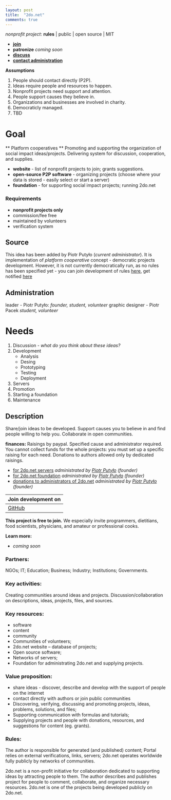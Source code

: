 ```yaml
---
layout: post
title:  "2do.net"
comments: true
---
```


*nonprofit project*:
**rules** | public | open source | MIT

* [**join**]()
* **patronize** *coming soon*
* [**discuss**]()
* [**contact administration**]()

**Assumptions**
1. People should contact directly (P2P).
2. Ideas require people and resources to happen.
3. Nonprofit projects need support and attention.
4. People support causes they believe in.
5. Organizations and businesses are involved in charity. 
6. Democraticly managed.
7. TBD 

# **Goal**
** Platform cooperatives ** 
Promoting and supporting the organization of social impact ideas/projects. Delivering system for discussion, cooperation, and supplies.
* **website** - list of nonprofit projects to join; grants suggestions.
* **open-source P2P software** - organizing projects (choose where your data is stored - easily select or start a server)
* **foundation** - for supporting social impact projects; running 2do.net

### Requirements
* **nonprofit projects only**
* commission/fee free 
* maintained by volunteers 
* verification system 


## Source
This idea has been added by Piotr Putyło (*current administrator*). It is implementation of *platform cooperative* concept - democratic projects development. However, it is not currently democratically run, as no rules has been specified yet - you can join development of rules [here](/rules), get notified [here](https://docs.google.com/forms/d/e/1FAIpQLSfjn3xdk-3X8nlmjnbMb5zAGodTNZPS4ZB_7r-K--qn-tmzag/viewform?usp=sf_link)

## Administration
leader - Piotr Putyło: *founder, student, volunteer*
graphic designer - Piotr Pacek *student, volunteer*



# Needs
1. Discussion - *what do you think about these ideas?*
2. Development
    * Analysis
    * Desing
    * Prototyping
    * Testing
    * Deployment 
3. Servers
4. Promotion
5. Starting a foundation
6. Maintenance

## Description
Share/join ideas to be developed. Support causes you to believe in and find people willing to help you.
Collaborate in open communities.

**finances:** Raisings by paypal. Specified cause and administrator required. You cannot collect funds for the whole projects: you must set up a specific raising for each need. Donations to authors allowed only by dedicated raisings.
* [for 2do.net servers]() *administrated by [Piotr Putyło]() (founder)*
* [for 2do.net foundation]() *administrated by [Piotr Putyło]() (founder)*
* [donations to administrators of 2do.net]() *administrated by [Piotr Putyło]() (founder)*

| **Join development on** | 
|------|
[GitHub]() | [Facebook]() | [Reddit]() | [Discord]()

**This project is free to join.** We especially invite programmers, dietitians, food scientists, physicians, and amateur or professional cooks.

**Learn more:**
* *coming soon*






### Partners:
NGOs; IT; Education; Business; Industry; Institutions; Governments.

### Key activities:
Creating communities around ideas and projects.
Discussion/collaboration on descriptions, ideas, projects, files, and sources.

### Key resources: 
* software
* content
* community
* Communities of volunteers;
* 2do.net website – database of projects;
* Open source software;
* Networks of servers;
* Foundation for administrating 2do.net and supplying projects.

### Value proposition:
* share ideas - discover, describe and develop with the support of people on the internet 
* contact directly with authors or join public communities 
* Discovering, verifying, discussing and promoting projects, ideas, problems, solutions, and files;
* Supporting communication with formulas and tutorials;
* Supplying projects and people with donations, resources, and suggestions for content (eg. grants).

### Rules: 
The author is responsible for generated (and published) content;
Portal relies on external verifications, links, servers;
2do.net operates worldwide fully publicly by networks of communities.

2do.net is a non-profit initiative for collaboration dedicated to supporting ideas by attracting people to them. The author describes and publishes project for people to comment, collaborate, and organize necessary resources. 2do.net is one of the projects being developed publicly on 2do.net.
